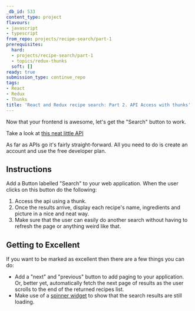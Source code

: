 ```yaml
---
_db_id: 533
content_type: project
flavours:
- javascript
- typescript
from_repo: projects/recipe-search/part-1
prerequisites:
  hard:
  - projects/recipe-search/part-1
  - topics/redux-thunks
  soft: []
ready: true
submission_type: continue_repo
tags:
- React
- Redux
- Thunks
title: 'React and Redux recipe search: Part 2. API Access with thunks'
---
```


Now that your frontend is awesome, let's get the "Search" button to work.

Take a look at [this neat little API](https://developer.edamam.com/edamam-recipe-api)

As far as APIs go it's fairly straight-forward. All you need to do is create an account and use the free developer plan.

## Instructions

Add a Button labelled "Search" to your web application. When the user clicks on this button do the following:

1. Access the api using a thunk.
2. Once the results arrive, display each recipe's name, ingredients and picture in a nice and neat way.
3. Make sure that the user can easily do another search without having to refresh the page or anything weird like that.

## Getting to Excellent

If you want to be marked as excellent then there are a few things you can do:

- Add a "next" and "previous" button to add paging to your application. Or, better yet, automatically fetch the next page of results as the user scrolls to the end of the returned recipes list.
- Make use of a [spinner widget](https://material-ui.com/components/progress/) to show that the search results are still loading.